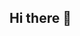 ## Hi there 👋

<!--
**MikeAbuko/MikeAbuko** is a ✨ _special_ ✨ repository because its `README.md` (this file) appears on your GitHub profile.

Here are some ideas to get you started:

- 🔭 I’m currently working on: 
1. Building my portfolio to enhance my reach.
2. An online retail store database to analyse customer and sales patterns to help predict and drive decision making.
3. Building a IT Help desk ticket automation website for small business to help streamline tacking of IT resources and tickets.
- 🌱 I’m currently learning several things:
1. IT Support - Building networking labs and virtulazations. Diving into industry tools such as wireshark and nmap.
2. Cybersecurity - Currently studying for the ISC2 Certified in Cybersecirity Certificate.
3. Deep dive into networking through Cisco Netacad. Currently on the Network Configuration and initial set-up.
4. Data Analysis Essentials through the Cisco Netacad to improve my ability to derive insights from analysing datasets and presenting the findings and insight.
5. Basic Python and Linux on a weekly basis to enhance my my skills for automation.
- 👯 I’m looking to collaborate on 
- 🤔 I’m looking for help with ...
- 💬 Ask me about ...
- 📫 How to reach me: ...
- 😄 Pronouns: He/Him . Christ is King
- ⚡ Fun fact: 
-->
